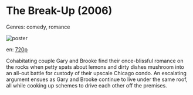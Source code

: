 # The Break-Up (2006)

Genres: comedy, romance

![poster](http://image.tmdb.org/t/p/w500/wjbKWg1Zcu70mNWo5SzqMkQlQQe.jpg)

en:
  [720p](magnet:?xt=urn:btih:D6BDCB67D2B69989586E1CC46AA8AA94D173181C&tr=udp://glotorrents.pw:6969/announce&tr=udp://tracker.opentrackr.org:1337/announce&tr=udp://torrent.gresille.org:80/announce&tr=udp://tracker.openbittorrent.com:80&tr=udp://tracker.coppersurfer.tk:6969&tr=udp://tracker.leechers-paradise.org:6969&tr=udp://p4p.arenabg.ch:1337&tr=udp://tracker.internetwarriors.net:1337)
  


Cohabitating couple Gary and Brooke find their once-blissful romance on the rocks when petty spats about lemons and dirty dishes mushroom into an all-out battle for custody of their upscale Chicago condo. An escalating argument ensues as Gary and Brooke continue to live under the same roof, all while cooking up schemes to drive each other off the premises.